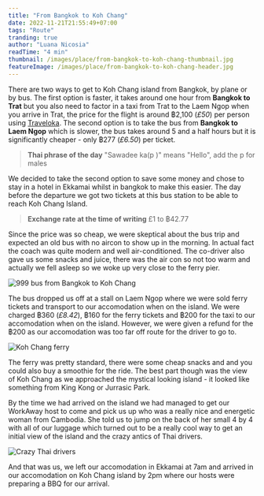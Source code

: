 ```yaml
---
title: "From Bangkok to Koh Chang"
date: 2022-11-21T21:55:49+07:00
tags: "Route"
tranding: true
author: "Luana Nicosia"
readTime: "4 min"
thumbnail: /images/place/from-bangkok-to-koh-chang-thumbnail.jpg
featureImage: /images/place/from-bangkok-to-koh-chang-header.jpg
---
```


There are two ways to get to Koh Chang island from Bangkok, by plane or by bus. The first option is faster, it takes around one hour from **Bangkok to Trat** but you also need to factor in a taxi from Trat to the Laem Ngop when you arrive in Trat, the price for the flight is around ฿2,100 (*£50*) per person using [Traveloka]([https://www.traveloka.com/th-th/](https://www.traveloka.com/th-th/)). The second option is to take the bus from **Bangkok to Laem Ngop** which is slower, the bus takes around 5 and a half hours but it is significantly cheaper - only ฿277 (*£6.50*) per ticket.  

> **Thai phrase of the day** "Sawadee ka(p )" means "Hello", add the p for males

We decided to take the second option to save some money and chose to stay in a hotel in Ekkamai whilst in bangkok to make this easier. The day before the departure we got two tickets at this bus station to be able to reach Koh Chang Island. 

> **Exchange rate at the time of writing** £1 to ฿42.77

Since the price was so cheap, we were skeptical about the bus trip and expected an old bus with no aircon to show up in the morning. In actual fact the coach was quite modern and well air-conditioned. The co-driver also gave us some snacks and juice, there was the air con so not too warm and actually we fell asleep so we woke up very close to the ferry pier.

![999 bus from Bangkok to Koh Chang](Https://drive.google.com/uc?export=view&id=1IyXPs-rSmwcRfmQZAOmk5ZTSUMM3JEZ_)

The bus dropped us off at a stall on Laem Ngop where we were sold ferry tickets and transport to our accomodation when on the island. We were charged ฿360 (*£8.42*), ฿160 for the ferry tickets and ฿200 for the taxi to our accomodation when on the island. However, we were given a refund for the ฿200 as our accomodation was too far off route for the driver to go to.

![Koh Chang ferry](Https://drive.google.com/uc?export=view&id=1BMlxmzCX1ldQj68a66OpFfaQBciJy4zo)

The ferry was pretty standard, there were some cheap snacks and and you could also buy a smoothie for the ride. The best part though was the view of Koh Chang as we approached  the mystical looking island - it looked like something from King Kong or Jurrasic Park. 

<!-- ![Koh Chang Island view from ferry](Https://drive.google.com/uc?export=view&id=1jzs1Jbq5GvBO_56X9u8qFWgIIVEwZG-s) -->

By the time we had arrived on the island we had managed to get our WorkAway host to come and pick us up who was a really nice and energetic woman from Cambodia. She told us to jump on the back of her small 4 by 4 with all of our luggage which turned out to be a really cool way to get an initial view of the island and the crazy antics of Thai drivers.

![Crazy Thai drivers](Https://drive.google.com/uc?export=view&id=1wt3OyXQ5Nwc15dENLuRqsezvo8neVi16)

And that was us, we left our accomodation in Ekkamai at 7am and arrived in our accomodation on Koh Chang island by 2pm where our hosts were preparing a BBQ for our arrival.
